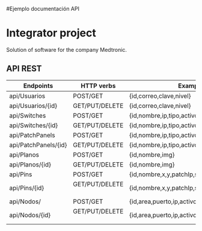 #Ejemplo documentación API
# Integrator project

 Solution of software for the company Medtronic.

## API REST

| Endpoints     | HTTP verbs    | Examples      |
| ------------- | ------------- | ------------- |
| api/Usuarios  | POST/GET      | {id,correo,clave,nivel}|  
| api/Usuarios/{id}  | GET/PUT/DELETE | {id,correo,clave,nivel} |
| api/Switches  | POST/GET     |{id,nombre,ip,tipo,activo,descripcion}  |
| api/Switches/{id}  | GET/PUT/DELETE  |{id,nombre,ip,tipo,activo,descripcion} |
| api/PatchPanels  |  POST/GET   |{id,nombre,ip,tipo,activo,descripcion,switch} |
| api/PatchPanels/{id}  |  GET/PUT/DELETE   |{id,nombre,ip,tipo,activo,descripcion,switch} |
| api/Planos  |  POST/GET   |{id,nombre,img} |
| api/Planos/{id}  |  GET/PUT/DELETE    |{id,nombre,img} |
| api/Pins |  POST/GET   |{id,nombre,x,y,patchIp,switchIp,plano} |
| api/Pins/{id}  |  GET/PUT/DELETE   |{id,nombre,x,y,patchIp,switchIp,plano} |
| api/Nodos/  | POST/GET   |{id,area,puerto,ip,activo,tipo,descripcion} |
| api/Nodos/{id}  |  GET/PUT/DELETE   |{id,area,puerto,ip,activo,tipo,descripcion} |
